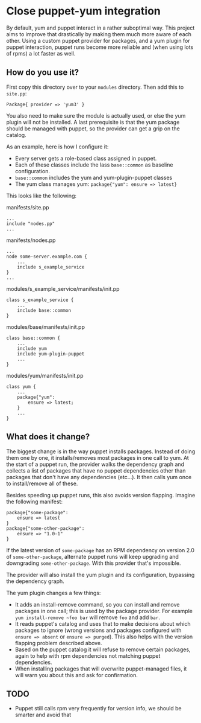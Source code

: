 Close puppet-yum integration
============================

By default, yum and puppet interact in a rather suboptimal way. This project
aims to improve that drastically by making them much more aware of each other.
Using a custom puppet provider for packages, and a yum plugin for puppet
interaction, puppet runs become more reliable and (when using lots of rpms) a
lot faster as well.

How do you use it?
------------------
First copy this directory over to your `modules` directory. Then add this to
`site.pp`:

    Package{ provider => 'yum3' }

You also need to make sure the module is actually used, or else the yum plugin
will not be installed. A last prerequisite is that the yum package should be
managed with puppet, so the provider can get a grip on the catalog.

As an example, here is how I configure it:
 * Every server gets a role-based class assigned in puppet.
 * Each of these classes include the lass `base::common` as baseline configuration. 
 * `base::common` includes the yum and yum-plugin-puppet classes
 * The yum class manages yum: `package{"yum": ensure => latest}`

This looks like the following:

manifests/site.pp

    ...
    include "nodes.pp"
    ...

manifests/nodes.pp

    ...
    node some-server.example.com {
        ...
        include s_example_service
    }
    ...

modules/s\_example\_service/manifests/init.pp

    class s_example_service {
        ...
        include base::common
    }

modules/base/manifests/init.pp

    class base::common {
        ...
        include yum
        include yum-plugin-puppet
        ...
    }

modules/yum/manifests/init.pp

    class yum {
        ...
        package{"yum":
            ensure => latest;
        }
        ...
    }


What does it change?
--------------------
The biggest change is in the way puppet installs packages. Instead of doing
them one by one, it installs/removes most packages in one call to yum. At the
start of a puppet run, the provider walks the dependency graph and collects a
list of packages that have no puppet dependencies other than packages that
don't have any dependencies (etc...). It then calls yum once to install/remove
all of these.

Besides speeding up puppet runs, this also avoids version flapping. Imagine the
following manifest:

    package{"some-package":
        ensure => latest
    }
    package{"some-other-package":
        ensure => "1.0-1"
    }

If the latest version of `some-package` has an RPM dependency on version 2.0 of
`some-other-package`, alternate puppet runs will keep upgrading and downgrading
`some-other-package`. With this provider that's impossible.

The provider will also install the yum plugin and its configuration, bypassing
the dependency graph.

The yum plugin changes a few things:

* It adds an install-remove command, so you can install and remove packages in
  one call; this is used by the package provider. For example `yum
  install-remove ~foo bar` will remove `foo` and add `bar`.
* It reads puppet's catalog and uses that to make decisions about which
  packages to ignore (wrong versions and packages configured with `ensure =>
  absent` or `ensure => purged`). This also helps with the version flapping
  problem described above.
* Based on the puppet catalog it will refuse to remove certain packages, again
  to help with rpm dependencies not matching puppet dependencies.
* When installing packages that will overwrite puppet-managed files, it will
  warn you about this and ask for confirmation.

TODO
----
* Puppet still calls rpm very frequently for version info, we should be smarter
  and avoid that
